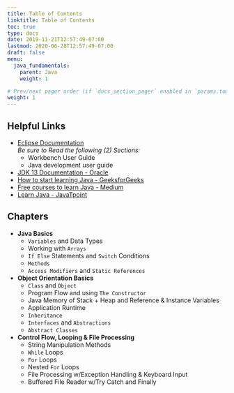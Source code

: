 ```yaml
---
title: Table of Contents
linktitle: Table of Contents
toc: true
type: docs
date: 2019-11-21T12:57:49-07:00
lastmod: 2020-06-28T12:57:49-07:00
draft: false
menu:
  java_fundamentals:
    parent: Java
    weight: 1

# Prev/next pager order (if `docs_section_pager` enabled in `params.toml`)
weight: 1
---
```


## Helpful Links

- [Eclipse Documentation](https://help.eclipse.org/2020-06/index.jsp)  
*Be sure to Read the following (2) Sections:*
  - Workbench User Guide
  - Java development user guide
- [JDK 13 Documentation - Oracle](https://docs.oracle.com/en/java/javase/13/)
- [How to start learning Java - GeeksforGeeks](https://www.geeksforgeeks.org/java-how-to-start-learning-java/)
- [Free courses to learn Java - Medium](https://medium.com/javarevisited/10-free-courses-to-learn-java-in-2019-22d1f33a3915)
- [Learn Java - JavaTpoint](https://www.javatpoint.com/java-tutorial)


## Chapters

* **Java Basics**
  * `Variables` and Data Types
  * Working with `Arrays`
  * `If Else` Statements and `Switch` Conditions
  * `Methods`
  * `Access Modifiers` and `Static References`
* **Object Orientation Basics**
  * `Class` and `Object`
  * Program Flow and using `The Constructor`
  * Java Memory of Stack + Heap and Reference & Instance Variables
  * Application Runtime
  * `Inheritance`
  * `Interfaces` and `Abstractions`
  * `Abstract Classes`
* **Control Flow, Looping & File Processing**
  * String Manipulation Methods
  * `While` Loops
  * `For` Loops
  * Nested `For` Loops
  * File Processing w/Exception Handling & Keyboard Input
  * Buffered File Reader w/Try Catch and Finally